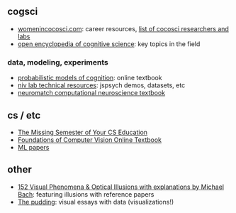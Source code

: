 
## cogsci  
* [womenincocosci.com](https://womenincocosci.com/index.html): career resources, [list of cocosci researchers and labs](https://womenincocosci.com/cocosci.html)
* [open encyclopedia of cognitive science](https://oecs.mit.edu/): key topics in the field

### data, modeling, experiments
* [probabilistic models of cognition](https://probmods.org/): online textbook
* [niv lab technical resources](https://nivlab.github.io/): jspsych demos, datasets, etc
* [neuromatch computational neuroscience textbook](https://compneuro.neuromatch.io/tutorials/intro.html)

## cs / etc
* [The Missing Semester of Your CS Education](https://missing.csail.mit.edu/)
* [Foundations of Computer Vision Online Textbook](https://visionbook.mit.edu/)
* [ML papers](https://github.com/dair-ai/ML-Papers-Explained)

## other 
* [152 Visual Phenomena & Optical Illusions with explanations by Michael Bach](https://michaelbach.de/ot/): featuring illusions with reference papers
* [The pudding](https://pudding.cool): visual essays with data (visualizations!)

